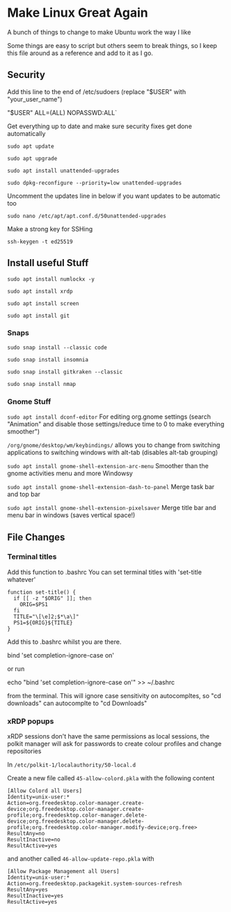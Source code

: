 # Make Linux Great Again
A bunch of things to change to make Ubuntu work the way I like

Some things are easy to script but others seem to break things, so I keep this file around as a reference and add to it as I go.

## Security

Add this line to the end of /etc/sudoers (replace "$USER" with "your_user_name")

"$USER" ALL=(ALL) NOPASSWD:ALL`


Get everything up to date and make sure security fixes get done automatically

`sudo apt update`

`sudo apt upgrade`

`sudo apt install unattended-upgrades`

`sudo dpkg-reconfigure --priority=low unattended-upgrades`


Uncomment the updates line in below if you want updates to be automatic too

`sudo nano /etc/apt/apt.conf.d/50unattended-upgrades`


 Make a strong key for SSHing

`ssh-keygen -t ed25519`


## Install useful Stuff

`sudo apt install numlockx -y`

`sudo apt install xrdp`

`sudo apt install screen`

`sudo apt install git`


### Snaps
`sudo snap install --classic code`

`sudo snap install insomnia`

`sudo snap install gitkraken --classic`

`sudo snap install nmap`


### Gnome Stuff
`sudo apt install dconf-editor` For editing org.gnome settings (search "Animation" and disable those settings/reduce time to 0 to make everything smoother")

`/org/gnome/desktop/wm/keybindings/` allows you to change from switching applications to switching windows with alt-tab (disables alt-tab grouping)

`sudo apt install gnome-shell-extension-arc-menu` Smoother than the gnome activities menu and more Windowsy

`sudo apt install gnome-shell-extension-dash-to-panel` Merge task bar and top bar

`sudo apt install gnome-shell-extension-pixelsaver` Merge title bar and menu bar in windows (saves vertical space!)

## File Changes

### Terminal titles

Add this function to .bashrc
You can set terminal titles with 'set-title whatever'

    function set-title() {
      if [[ -z "$ORIG" ]]; then
        ORIG=$PS1
      fi
      TITLE="\[\e]2;$*\a\]"
      PS1=${ORIG}${TITLE}
    }

Add this to .bashrc whilst you are there. 

bind 'set completion-ignore-case on'

or run 

echo "bind 'set completion-ignore-case on'" >> ~/.bashrc

from the terminal. This will ignore case sensitivity on autocompltes, so "cd downloads" can autocomplte to "cd Downloads"

### xRDP popups

xRDP sessions don't have the same permissions as local sessions, the polkit manager will ask for passwords to create colour profiles and change repositories

In
`/etc/polkit-1/localauthority/50-local.d`

Create a new file called `45-allow-colord.pkla` with the following content

    [Allow Colord all Users]
    Identity=unix-user:*
    Action=org.freedesktop.color-manager.create-device;org.freedesktop.color-manager.create-profile;org.freedesktop.color-manager.delete-device;org.freedesktop.color-manager.delete-profile;org.freedesktop.color-manager.modify-device;org.free>
    ResultAny=no
    ResultInactive=no
    ResultActive=yes

and another called `46-allow-update-repo.pkla` with


    [Allow Package Management all Users]
    Identity=unix-user:*
    Action=org.freedesktop.packagekit.system-sources-refresh
    ResultAny=yes
    ResultInactive=yes
    ResultActive=yes




